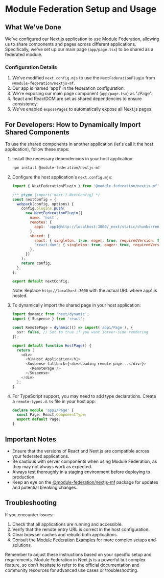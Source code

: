 # Module Federation Setup and Usage

## What We've Done

We've configured our Next.js application to use Module Federation, allowing us to share components and pages across different applications. Specifically, we've set up our main page (`app/page.tsx`) to be shared as a federated module.

### Configuration Details

1. We've modified `next.config.mjs` to use the `NextFederationPlugin` from `@module-federation/nextjs-mf`.
2. Our app is named 'app1' in the federation configuration.
3. We're exposing our main page component (`app/page.tsx`) as './Page'.
4. React and ReactDOM are set as shared dependencies to ensure consistency.
5. We've enabled `exposePages` to automatically expose all Next.js pages.

## For Developers: How to Dynamically Import Shared Components

To use the shared components in another application (let's call it the host application), follow these steps:

1. Install the necessary dependencies in your host application:

   ```bash
   npm install @module-federation/nextjs-mf
   ```

2. Configure the host application's `next.config.mjs`:

   ```javascript
   import { NextFederationPlugin } from '@module-federation/nextjs-mf';

   /** @type {import('next').NextConfig} */
   const nextConfig = {
     webpack(config, options) {
       config.plugins.push(
         new NextFederationPlugin({
           name: 'host',
           remotes: {
             app1: 'app1@http://localhost:3000/_next/static/chunks/remoteEntry.js',
           },
           shared: {
             react: { singleton: true, eager: true, requiredVersion: false },
             'react-dom': { singleton: true, eager: true, requiredVersion: false },
           },
         })
       );
       return config;
     },
   };

   export default nextConfig;
   ```

   Note: Replace `http://localhost:3000` with the actual URL where app1 is hosted.

3. To dynamically import the shared page in your host application:

   ```typescript
   import dynamic from 'next/dynamic';
   import { Suspense } from 'react';

   const RemotePage = dynamic(() => import('app1/Page'), {
     ssr: false, // Set to true if you want server-side rendering
   });

   export default function HostPage() {
     return (
       <div>
         <h1>Host Application</h1>
         <Suspense fallback={<div>Loading remote page...</div>}>
           <RemotePage />
         </Suspense>
       </div>
     );
   }
   ```

4. For TypeScript support, you may need to add type declarations. Create a `remote-types.d.ts` file in your host app:

   ```typescript
   declare module 'app1/Page' {
     const Page: React.ComponentType;
     export default Page;
   }
   ```

## Important Notes

- Ensure that the versions of React and Next.js are compatible across your federated applications.
- Be cautious with server components when using Module Federation, as they may not always work as expected.
- Always test thoroughly in a staging environment before deploying to production.
- Keep an eye on the [@module-federation/nextjs-mf](https://www.npmjs.com/package/@module-federation/nextjs-mf) package for updates and potential breaking changes.

## Troubleshooting

If you encounter issues:
1. Check that all applications are running and accessible.
2. Verify that the remote entry URL is correct in the host configuration.
3. Clear browser caches and rebuild both applications.
4. Consult the [Module Federation Examples](https://github.com/module-federation/module-federation-examples) for more complex setups and solutions.

Remember to adjust these instructions based on your specific setup and requirements. Module Federation in Next.js is a powerful but complex feature, so don't hesitate to refer to the official documentation and community resources for advanced use cases or troubleshooting.
